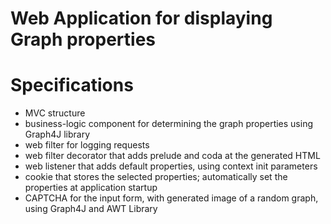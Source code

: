 # Web Application for displaying Graph properties

# Specifications
  - MVC structure
  - business-logic component for determining the graph properties using Graph4J library
  - web filter for logging requests
  - web filter decorator that adds prelude and coda at the generated HTML
  - web listener that adds default properties, using context init parameters
  - cookie that stores the selected properties; automatically set the properties at application startup
  - CAPTCHA for the input form, with generated image of a random graph, using Graph4J and AWT Library

